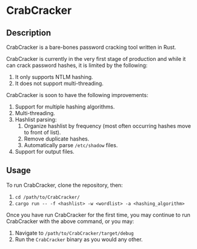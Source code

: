 # CrabCracker

## Description

CrabCracker is a bare-bones password cracking tool written in Rust.

CrabCracker is currently in the very first stage of production and while it can crack password hashes, it is limited by the following:

1. It only supports NTLM hashing.
2. It does not support multi-threading.

CrabCracker is soon to have the following improvements:

1. Support for multiple hashing algorithms.
2. Multi-threading.
3. Hashlist parsing:
    1. Organize hashlist by frequency (most often occurring hashes move to front of list).
    2. Remove duplicate hashes.
    3. Automatically parse `/etc/shadow` files.
4. Support for output files.

## Usage

To run CrabCracker, clone the repository, then:

1. `cd /path/to/CrabCracker/`
2. `cargo run -- -f <hashlist> -w <wordlist> -a <hashing_algorithm>`

Once you have run CrabCracker for the first time, you may continue to run CrabCracker with the above command, or you may:

1. Navigate to `/path/to/CrabCracker/target/debug`
2. Run the `CrabCracker` binary as you would any other.
